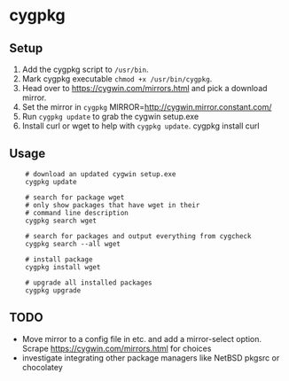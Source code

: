 # cygpkg
## Setup
1. Add the cygpkg script to `/usr/bin`.
2. Mark cygpkg executable `chmod +x /usr/bin/cygpkg`.
3. Head over to https://cygwin.com/mirrors.html and pick a download mirror.
4. Set the mirror in `cygpkg`
        MIRROR=http://cygwin.mirror.constant.com/
5. Run `cygpkg update` to grab the cygwin setup.exe
6. Install curl or wget to help with `cygpkg update`.
        cygpkg install curl

## Usage
        # download an updated cygwin setup.exe 
        cygpkg update

        # search for package wget
        # only show packages that have wget in their
        # command line description
        cygpkg search wget

        # search for packages and output everything from cygcheck
        cygpkg search --all wget

        # install package
        cygpkg install wget

        # upgrade all installed packages
        cygpkg upgrade

## TODO
- Move mirror to a config file in etc. and add a mirror-select option. Scrape https://cygwin.com/mirrors.html for choices
- investigate integrating other package managers like NetBSD pkgsrc or chocolatey
